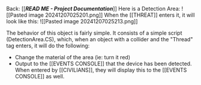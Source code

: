 Back: [[___READ ME - Project Documentation___]]
Here is a Detection Area:
![[Pasted image 20241207025201.png]]
When the [[THREAT]] enters it, it will look like this:
![[Pasted image 20241207025213.png]]

The behavior of this object is fairly simple. It consists of a simple script (DetectionArea.CS), which, when an object with a collider and the "Thread" tag enters, it will do the following:
 - Change the material of the area (ie: turn it red)
 - Output to the [[EVENTS CONSOLE]] that the device has been detected.
When entered by [[CIVILIANS]], they will display this to the [[EVENTS CONSOLE]] as well.